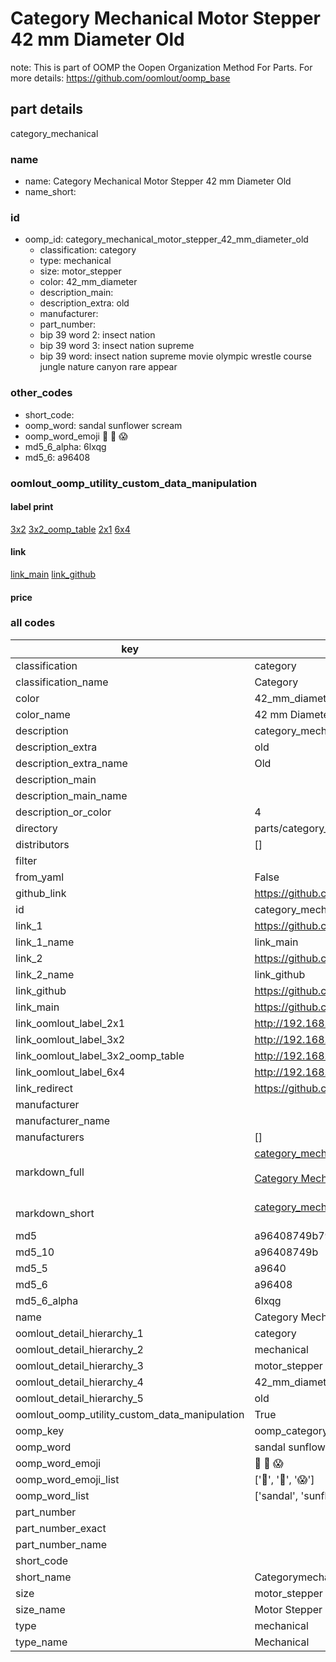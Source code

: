 # Category Mechanical Motor Stepper 42 mm Diameter Old  

note: This is part of OOMP the Oopen Organization Method For Parts. For more details: https://github.com/oomlout/oomp_base

##  part details
  



category_mechanical



### name
* name: Category Mechanical Motor Stepper 42 mm Diameter Old
* name_short: 
### id
* oomp_id: category_mechanical_motor_stepper_42_mm_diameter_old
  * classification: category
  * type: mechanical
  * size: motor_stepper
  * color: 42_mm_diameter
  * description_main: 
  * description_extra: old
  * manufacturer: 
  * part_number: 
  * bip 39 word 2: insect nation
  * bip 39 word 3: insect nation supreme
  * bip 39 word: insect nation supreme movie olympic wrestle course jungle nature canyon rare appear

### other_codes
* short_code: 
* oomp_word: sandal sunflower scream
* oomp_word_emoji :sandal: :sunflower: :scream:
* md5_6_alpha: 6lxqg
* md5_6: a96408






### oomlout_oomp_utility_custom_data_manipulation
#### label print
[3x2](http://192.168.1.245:1112/?label=oomp%206lxqg)
[3x2_oomp_table](http://192.168.1.108:1112/?label=oomp%206lxqg)
[2x1](http://192.168.1.242:1112/?label=oomp%206lxqg)
[6x4](http://192.168.1.55:1112/?label=oomp%206lxqg)    

#### link

[link_main](https://github.com/oomlout/oomlout_oomp_version_1_messy/tree/main/parts/category_mechanical_motor_stepper_42_mm_diameter_old) [link_github](https://github.com/oomlout/oomlout_oomp_version_1_messy/tree/main/parts/category_mechanical_motor_stepper_42_mm_diameter_old)                             

#### price







### all codes 
| key | value |  
| --- | --- |  
| classification | category |  
| classification_name | Category |  
| color | 42_mm_diameter |  
| color_name | 42 mm Diameter |  
| description | category_mechanical |  
| description_extra | old |  
| description_extra_name | Old |  
| description_main |  |  
| description_main_name |  |  
| description_or_color | 4  |  
| directory | parts/category_mechanical_motor_stepper_42_mm_diameter_old |  
| distributors | [] |  
| filter |  |  
| from_yaml | False |  
| github_link | https://github.com/oomlout/oomlout_oomp_part_src/tree/main/parts/category_mechanical_motor_stepper_42_mm_diameter_old |  
| id | category_mechanical_motor_stepper_42_mm_diameter_old |  
| link_1 | https://github.com/oomlout/oomlout_oomp_version_1_messy/tree/main/parts/category_mechanical_motor_stepper_42_mm_diameter_old |  
| link_1_name | link_main |  
| link_2 | https://github.com/oomlout/oomlout_oomp_version_1_messy/tree/main/parts/category_mechanical_motor_stepper_42_mm_diameter_old |  
| link_2_name | link_github |  
| link_github | https://github.com/oomlout/oomlout_oomp_version_1_messy/tree/main/parts/category_mechanical_motor_stepper_42_mm_diameter_old |  
| link_main | https://github.com/oomlout/oomlout_oomp_version_1_messy/tree/main/parts/category_mechanical_motor_stepper_42_mm_diameter_old |  
| link_oomlout_label_2x1 | http://192.168.1.242:1112/?label=oomp%206lxqg |  
| link_oomlout_label_3x2 | http://192.168.1.245:1112/?label=oomp%206lxqg |  
| link_oomlout_label_3x2_oomp_table | http://192.168.1.108:1112/?label=oomp%206lxqg |  
| link_oomlout_label_6x4 | http://192.168.1.55:1112/?label=oomp%206lxqg |  
| link_redirect | https://github.com/oomlout/oomlout_oomp_version_1_messy/tree/main/parts/category_mechanical_motor_stepper_42_mm_diameter_old |  
| manufacturer |  |  
| manufacturer_name |  |  
| manufacturers | [] |  
| markdown_full | [category_mechanical_motor_stepper_42_mm_diameter_old](none)<br>[](none)<br>[Category Mechanical Motor Stepper 42 Mm Diameter Old](none)<br><br> |  
| markdown_short | [category_mechanical_motor_stepper_42_mm_diameter_old](none)<br><br> |  
| md5 | a96408749b79062bf94d290fb3e4d3a8 |  
| md5_10 | a96408749b |  
| md5_5 | a9640 |  
| md5_6 | a96408 |  
| md5_6_alpha | 6lxqg |  
| name | Category Mechanical Motor Stepper 42 mm Diameter Old |  
| oomlout_detail_hierarchy_1 | category |  
| oomlout_detail_hierarchy_2 | mechanical |  
| oomlout_detail_hierarchy_3 | motor_stepper |  
| oomlout_detail_hierarchy_4 | 42_mm_diameter |  
| oomlout_detail_hierarchy_5 | old |  
| oomlout_oomp_utility_custom_data_manipulation | True |  
| oomp_key | oomp_category_mechanical_motor_stepper_42_mm_diameter_old |  
| oomp_word | sandal sunflower scream |  
| oomp_word_emoji | :sandal: :sunflower: :scream: |  
| oomp_word_emoji_list | [':sandal:', ':sunflower:', ':scream:'] |  
| oomp_word_list | ['sandal', 'sunflower', 'scream'] |  
| part_number |  |  
| part_number_exact |  |  
| part_number_name |  |  
| short_code |  |  
| short_name | Categorymechanical |  
| size | motor_stepper |  
| size_name | Motor Stepper |  
| type | mechanical |  
| type_name | Mechanical |  
